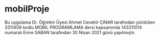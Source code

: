 # mobilProje
Bu uygulama Dr. Öğretim Üyesi Ahmet Cevahir ÇINAR tarafından yürütülen 3311409 kodlu MOBİL PROGRAMLAMA dersi kapsamında 143311014 numaralı Emre SABAN tarafından 30 Nisan 2021 günü yapılmıştır.
